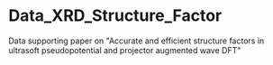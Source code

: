 # Data_XRD_Structure_Factor
Data supporting paper on "Accurate and efficient structure factors in ultrasoft pseudopotential and projector augmented wave DFT"
